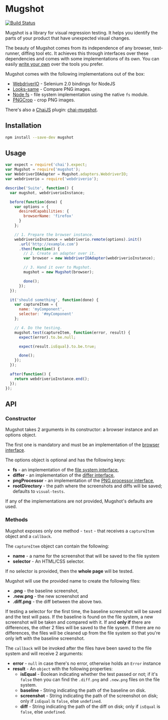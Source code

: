 # Mugshot

[![Build Status](https://travis-ci.org/uberVU/mugshot.svg?branch=master)](https://travis-ci.org/uberVU/mugshot)

Mugshot is a library for visual regression testing. It helps you identify the
parts of your product that have unexpected visual changes.

The beauty of Mugshot comes from its independence of any browser,
test-runner, diffing tool etc. It achieves this through interfaces over
these dependencies and comes with some implementations of its own. You can
easily [write your
own](https://github.com/uberVU/mugshot/wiki/Mugshot-Adapters) over the
tools you prefer.

Mugshot comes with the following implementations out of the box:

* [WebdriverIO](http://webdriver.io/) - Selenium 2.0 bindings for NodeJS
* [Looks-same](https://github.com/gemini-testing/looks-same) - Compare PNG
  images.
* [Node fs](http://devdocs.io/node/fs) - file system implementation using the
  native `fs` module.
* [PNGCrop](https://github.com/chenglou/png-crop) - crop PNG images.

There's also a [ChaiJS](http://chaijs.com/) plugin:
[chai-mugshot](https://github.com/uberVU/chai-mugshot).


## Installation

```sh
npm install --save-dev mugshot
```

## Usage

```js
var expect = require('chai').expect;
var Mugshot = require('mugshot');
var WebdriverIOAdapter = Mugshot.adapters.WebdriverIO;
var webdriverio = require('webdriverio');

describe('Suite', function() {
  var mugshot, webdriverioInstance;

  before(function(done) {
    var options = {
      desiredCapabilities: {
        browserName: 'firefox'
      }
    };

    // 1. Prepare the browser instance.
    webdriverioInstance = webdriverio.remote(options).init()
      .url('http://example.com')
      .then(function() {
        // 2. Create an adapter over it.
        var browser = new WebdriverIOAdapter(webdriverioInstance);

        // 3. Hand it over to Mugshot.
        mugshot = new Mugshot(browser);

        done();
      });
  });

  it('should something', function(done) {
    var captureItem = {
      name: 'myComponent',
      selector: '#myComponent'
    };

    // 4. Do the testing.
    mugshot.test(captureItem, function(error, result) {
      expect(error).to.be.null;

      expect(result.isEqual).to.be.true;

      done();
    });
  });

  after(function() {
    return webdriverioInstance.end();
  });
});
```


## API

### Constructor

Mugshot takes 2 arguments in its constructor: a browser instance and an
options object.

The first one is mandatory and must be an implementation of the [browser
interface](lib/interfaces/browser.js).

The options object is optional and has the following keys:

- **fs** - an implementation of the [file system
  interface](lib/interfaces/fs.js),
- **differ** - an implementation of the [differ
  interface](lib/interfaces/differ.js),
- **pngProcessor** - an implementation of the [PNG processor
  interface](lib/interfaces/png-processor.js),
- **rootDirectory** - the path where the screenshots and diffs will be saved;
  defaults to `visual-tests`.

If any of the implementations are not provided, Mugshot's defaults are used.


### Methods

Mugshot exposes only one method - `test` - that receives a `captureItem`
object and a `callback`.

The `captureItem` object can contain the following:

- **name** - a name for the screenshot that will be saved to the file system
- **selector** - An HTML/CSS selector.

If no selector is provided, then the **whole page** will be tested.

Mugshot will use the provided name to create the following files:

- **<name>.png** - the baseline screenshot,
- **<name>.new.png** - the new screenshot and
- **<name>.diff.png** - the diff between the above two.

If testing a selector for the first time, the baseline screenshot will be saved
and the test will pass. If the baseline is found on the file system, a new
screenshot will be taken and compared with it. If and **only if** there are
differences, the other 2 files will be saved to the file sysem. If there are no
differences, the files will be cleaned up from the file system so that you're
only left with the baseline screenshot.

The `callback` will be invoked after the files have been saved to the file
system and will receive 2 arguments:

- **error** - `null` in case there's no error, otherwise holds an `Error`
  instance
- **result** - An `object` with the following properties:
  - **isEqual** - Boolean indicating whether the test passed or not; if it's
    `false` then you can find the `.diff.png` and `.new.png` files on the file
    system.
  - **baseline** - String indicating the path of the baseline on disk.
  - **screenshot** - String indicating the path of the screenshot on disk; only 
    if `isEqual` is `false`, else `undefined`.
  - **diff** - String indicating the path of the diff on disk; only if `isEqual`
    is `false`, else `undefined`.
